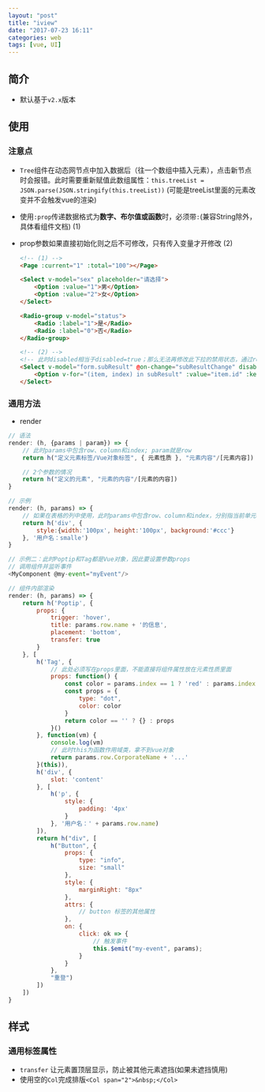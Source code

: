 ```yaml
---
layout: "post"
title: "iview"
date: "2017-07-23 16:11"
categories: web
tags: [vue, UI]
---
```


## 简介

- 默认基于`v2.x`版本

## 使用

### 注意点

- `Tree`组件在动态网节点中加入数据后（往一个数组中插入元素），点击新节点时会报错。此时需要重新赋值此数组属性：`this.treeList = JSON.parse(JSON.stringify(this.treeList))` (可能是treeList里面的元素改变并不会触发vue的渲染)
- 使用`:prop`传递数据格式为**数字、布尔值或函数**时，必须带`:`(兼容String除外，具体看组件文档) (1)
- prop参数如果直接初始化则之后不可修改，只有传入变量才开修改 (2)

	```html
	<!-- (1) -->
	<Page :current="1" :total="100"></Page>

	<Select v-model="sex" placeholder="请选择">
		<Option :value="1">男</Option>
		<Option :value="2">女</Option>
	</Select>

	<Radio-group v-model="status">
		<Radio :label="1">是</Radio>
		<Radio :label="0">否</Radio>
	</Radio-group>

	<!-- (2) -->
	<!-- 此时disabled相当于disabled=true；那么无法再修改此下拉的禁用状态，通过refs去修改也会报错；只能绑定相应的属性，如：`:disabled="subResultDisabled"` -->
	<Select v-model="form.subResult" @on-change="subResultChange" disabled placeholder="请选择">
		<Option v-for="(item, index) in subResult" :value="item.id" :key="index">{{ item.nodeName }}</Option>
	</Select>
	```

### 通用方法

- render

```js
// 语法
render: (h, {params | param}) => {
	// 此时params中包含row、column和index; param就是row
	return h("定义元素标签/Vue对象标签", { 元素性质 }, "元素内容"/[元素内容])

	// 2个参数的情况
	return h("定义的元素", "元素的内容"/[元素的内容])
}

// 示例
render: (h, params) => {
	// 如果在表格的列中使用，此时params中包含row、column和index，分别指当前单元格数据，当前列数据，当前是第几行。
	return h('div', {
		style:{width:'100px', height:'100px', background:'#ccc'}
	}, '用户名：smalle')
}

// 示例二：此时Poptip和Tag都是Vue对象，因此要设置参数props
// 调用组件并监听事件
<MyComponent @my-event="myEvent"/>

// 组件内部渲染
render: (h, params) => {
	return h('Poptip', {
		props: {
			trigger: 'hover',
			title: params.row.name + '的信息',
			placement: 'bottom',
			transfer: true
		}
	}, [
		h('Tag', {
			// 此处必须写在props里面，不能直接将组件属性放在元素性质里面
			props: function() {
				const color = params.index == 1 ? 'red' : params.index == 3 ? 'green' : '';
				const props = {
					type: "dot",
					color: color
				}
				return color == '' ? {} : props
			}()
		}, function(vm) {
			console.log(vm)
			// 此时this为函数作用域类，拿不到vue对象
			return params.row.CorporateName + '...'
		}(this)),
		h('div', {
			slot: 'content'
		}, [
			h('p', {
				style: {
					padding: '4px'
				}
			}, '用户名：' + params.row.name)
		]),
		return h("div", [
			h("Button", {
				props: {
					type: "info",
					size: "small"
				},
				style: {
					marginRight: "8px"
				},
				attrs: {
					// button 标签的其他属性
				},
				on: {
					click: ok => {
						// 触发事件
						this.$emit("my-event", params);
					}
				}
			},
			"重登")
		])
	])
}
```

## 样式

### 通用标签属性

- `transfer` 让元素置顶层显示，防止被其他元素遮挡(如果未遮挡慎用)
- 使用空的`Col`完成排版`<Col span="2">&nbsp;</Col>`



